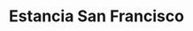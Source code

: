 ---
title: "Estancia San Francisco"
url: /ciudad-autonoma-de-buenos-aires/estancia-san-francisco-coronel-ramon-lorenzo-falcon/
shop: queso
---